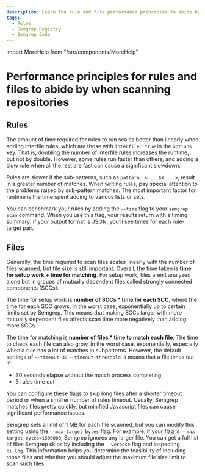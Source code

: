 ```yaml
---
description: Learn the rule and file performance principles to abide by when scanning repositories to optimize scan times.
tags:
  - Rules
  - Semgrep Registry
  - Semgrep Code
---
```


import MoreHelp from "/src/components/MoreHelp"

# Performance principles for rules and files to abide by when scanning repositories

## Rules

The amount of time required for rules to run scales better than linearly when
adding interfile rules, which are those with `interfile: true` in the `options` key.
That is, doubling the number of interfile rules increases the runtime, but not
by double. However, some rules run faster than others, and adding a slow rule
when all the rest are fast can cause a significant slowdown.

Rules are slower if the sub-patterns, such as `pattern: <... $X ...>`, result in
a greater number of matches. When writing rules, pay special attention to the
problems raised by sub-pattern matches. The most important factor for runtime is
the time spent adding to various lists or sets.

You can benchmark your rules by adding the `--time` flag to your `semgrep scan`
command. When you use this flag, your results return with a timing summary; if
your output format is JSON, you'll see times for each rule-target pair.

## Files

Generally, the time required to scan files scales linearly with the number of
files scanned, but file size is still important. Overall, the time taken is
**time for setup work + time for matching**. For setup work, files aren’t
analyzed alone but in groups of mutually dependent files called strongly
connected components (SCCs).

The time for setup work is **number of SCCs * time for each SCC**, where the
time for each SCC grows, in the worst case, exponentially up to certain limits
set by Semgrep. This means that making SCCs larger with more mutually dependent
files affects scan time more negatively than adding more SCCs.

The time for matching is **number of files * time to match each file**. The time
to check each file can also grow, in the worst case, exponentially, especially
when a rule has a lot of matches in subpatterns. However, the default settings
of `--timeout 30` `--timeout-threshold 3` means that a file times out if:

* 30 seconds elapse without the match process completing
* 3 rules time out

You can configure these flags to skip long files after a shorter timeout period
or when a smaller number of rules timeout. Usually, Semgrep matches files pretty
quickly, but minified Javascript files can cause significant performance issues.

Semgrep sets a limit of 1 MB for each file scanned, but you can modify this
setting using the `--max-target-bytes` flag. For example, if your flag is
`--max-target-bytes=1500000`, Semgrep ignores any larger file. You can get a
full list of files Semgrep skips by including the `--verbose` flag and
inspecting `ci.log`. This information helps you determine the feasibility of
including those files and whether you should adjust the maximum file size limit
to scan such files.

<MoreHelp />
